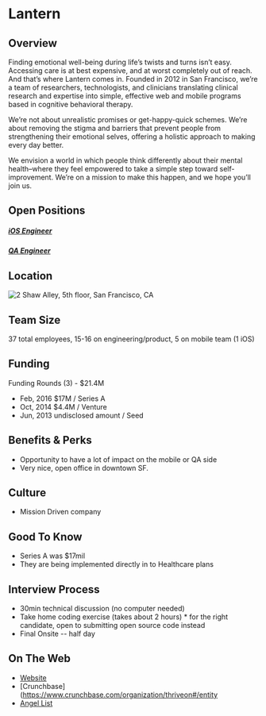 # Lantern
## Overview
Finding emotional well-being during life’s twists and turns isn’t easy. Accessing care is at best expensive, and at worst completely out of reach. And that’s where Lantern comes in. Founded in 2012 in San Francisco, we’re a team of researchers, technologists, and clinicians translating clinical research and expertise into simple, effective web and mobile programs based in cognitive behavioral therapy.

We’re not about unrealistic promises or get-happy-quick schemes. We’re about removing the stigma and barriers that prevent people from strengthening their emotional selves, offering a holistic approach to making every day better.

We envision a world in which people think differently about their mental health–where they feel empowered to take a simple step toward self-improvement. We’re on a mission to make this happen, and we hope you’ll join us.

## Open Positions
##### [iOS Engineer](https://github.com/the31337/jobs/blob/master/lantern/ios-engineer.md)
##### [QA Engineer](https://github.com/the31337/jobs/blob/master/lantern/qa-engineer.md)

## Location
![2 Shaw Alley, 5th floor, San Francisco, CA](https://maps.googleapis.com/maps/api/staticmap?center=2+Shaw+Alley,+5th+floor,+San+Francisco,+CA&zoom=13&scale=false&size=600x300&maptype=roadmap&format=png&visual_refresh=true)  

## Team Size
37 total employees, 15-16 on engineering/product, 5 on mobile team (1 iOS)

## Funding
Funding Rounds (3) - $21.4M
+ Feb, 2016	$17M / Series A
+ Oct, 2014	$4.4M / Venture
+ Jun, 2013	undisclosed amount / Seed

## Benefits & Perks
+ Opportunity to have a lot of impact on the mobile or QA side
+ Very nice, open office in downtown SF.

## Culture
+ Mission Driven company

## Good To Know
+ Series A was $17mil
+ They are being implemented directly in to Healthcare plans

## Interview Process
+ 30min technical discussion (no computer needed)
+ Take home coding exercise (takes about 2 hours) * for the right candidate, open to submitting open source code instead
+ Final Onsite -- half day

## On The Web
+ [Website](https://golantern.com/)
+ [Crunchbase](https://www.crunchbase.com/organization/thriveon#/entity
+ [Angel List](https://angel.co/lantern-2)
